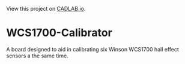 View this project on [CADLAB.io](https://cadlab.io/project/27238). 

# WCS1700-Calibrator
A board designed to aid in calibrating six Winson WCS1700 hall effect sensors a the same time.
